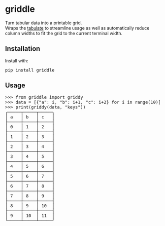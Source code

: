 # griddle

Turn tabular data into a printable grid. <br>
Wraps the [tabulate](https://pypi.org/project/tabulate/) to streamline usage as well as
automatically reduce column widths to fit the grid to the current terminal width.

## Installation

Install with:

<pre>
pip install griddle
</pre>



## Usage

<pre>
>>> from griddle import griddy
>>> data = [{"a": i, "b": i+1, "c": i+2} for i in range(10)]
>>> print(griddy(data, "keys"))
╭─────┬─────┬─────╮
│ a   │ b   │ c   │
├─────┼─────┼─────┤
│ 0   │ 1   │ 2   │
├─────┼─────┼─────┤
│ 1   │ 2   │ 3   │
├─────┼─────┼─────┤
│ 2   │ 3   │ 4   │
├─────┼─────┼─────┤
│ 3   │ 4   │ 5   │
├─────┼─────┼─────┤
│ 4   │ 5   │ 6   │
├─────┼─────┼─────┤
│ 5   │ 6   │ 7   │
├─────┼─────┼─────┤
│ 6   │ 7   │ 8   │
├─────┼─────┼─────┤
│ 7   │ 8   │ 9   │
├─────┼─────┼─────┤
│ 8   │ 9   │ 10  │
├─────┼─────┼─────┤
│ 9   │ 10  │ 11  │
╰─────┴─────┴─────╯
</pre>
